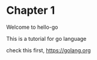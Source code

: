 # Chapter 1
Welcome to hello-go

This is a tutorial for go language  

check this first, https://golang.org 

